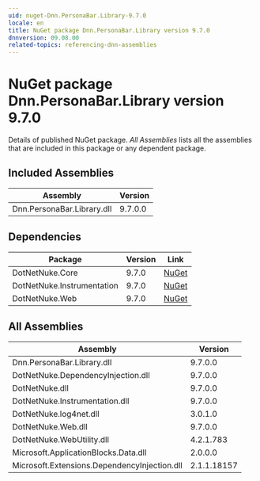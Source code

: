 ```yaml
---
uid: nuget-Dnn.PersonaBar.Library-9.7.0
locale: en
title: NuGet package Dnn.PersonaBar.Library version 9.7.0
dnnversion: 09.08.00
related-topics: referencing-dnn-assemblies
---
```


# NuGet package Dnn.PersonaBar.Library version 9.7.0
Details of published NuGet package.
*All Assemblies* lists all the assemblies that are included in this package or any dependent package.

## Included Assemblies

|Assembly|Version|
|---|---|
|Dnn.PersonaBar.Library.dll|9.7.0.0|

## Dependencies

|Package|Version|Link|
|---|---|---|
|DotNetNuke.Core|9.7.0|[NuGet](https://www.nuget.org/packages/DotNetNuke.Core/9.7.0)|
|DotNetNuke.Instrumentation|9.7.0|[NuGet](https://www.nuget.org/packages/DotNetNuke.Instrumentation/9.7.0)|
|DotNetNuke.Web|9.7.0|[NuGet](https://www.nuget.org/packages/DotNetNuke.Web/9.7.0)|

## All Assemblies

|Assembly|Version|
|---|---|
|Dnn.PersonaBar.Library.dll|9.7.0.0|
|DotNetNuke.DependencyInjection.dll|9.7.0.0|
|DotNetNuke.dll|9.7.0.0|
|DotNetNuke.Instrumentation.dll|9.7.0.0|
|DotNetNuke.log4net.dll|3.0.1.0|
|DotNetNuke.Web.dll|9.7.0.0|
|DotNetNuke.WebUtility.dll|4.2.1.783|
|Microsoft.ApplicationBlocks.Data.dll|2.0.0.0|
|Microsoft.Extensions.DependencyInjection.dll|2.1.1.18157|

